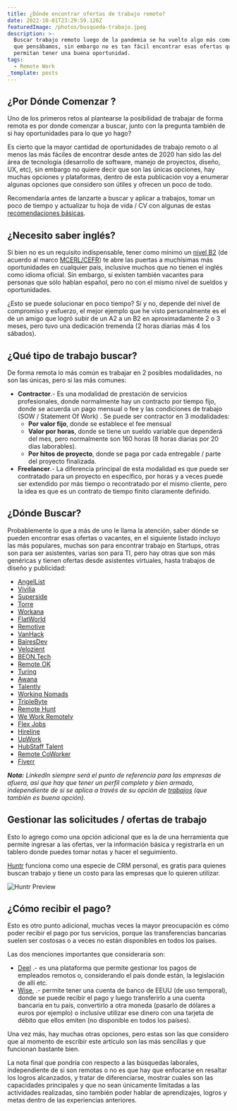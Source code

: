 ```yaml
---
title: ¿Dónde encontrar ofertas de trabajo remoto?
date: 2022-10-01T23:29:59.126Z
featuredImage: /photos/busqueda-trabajo.jpeg
description: >-
  Buscar trabajo remoto luego de la pandemia se ha vuelto algo más común de lo
  que pensábamos, sin embargo no es tan fácil encontrar esas ofertas que nos
  permitan tener una buena oportunidad. 
tags:
  - Remote Work
_template: posts
---
```


## ¿Por Dónde Comenzar ?

Uno de los primeros retos al plantearse la posibilidad de trabajar de forma remota es por don﻿de comenzar a buscar, junto con la pregunta también de si hay oportunidades para lo que yo hago?

Es cierto que la mayor cantidad de oportunidades de trabajo remoto o al menos las más fáciles de encontrar desde antes de 2020 han sido las del área de tecnología (desarrollo de software, manejo de proyectos, diseño, UX, etc), sin embargo no quiere decir que son las únicas opciones, hay muchas opciones y plataformas, dentro de esta publicación voy a enumerar algunas opciones que considero son útiles y ofrecen un poco de todo.

Recomendaría antes de lanzarte a buscar y aplicar a trabajos, tomar un poco de tiempo y actualizar tu hoja de vida / CV con algunas de estas [recomendaciones básicas](/2022-03-24-tips-para-mejorar-tu-cv-y-mostrar-mejor-tus-capacidades/).

## ¿Necesito saber inglés?

Si bien no es un requisito indispensable, tener como mínimo un [nivel B2](https://www.britishcouncil.es/ingles/niveles/b2) (de acuerdo al marco [MCERL/CEFR](https://es.wikipedia.org/wiki/Marco_Com%C3%BAn_Europeo_de_Referencia_para_las_lenguas)) te abre las puertas a muchísimas más oportunidades en cualquier país, inclusive muchos que no tienen el inglés como idioma oficial.  Sin embargo, sí existen también vacantes para personas que sólo hablan español, pero no con el mismo nivel de sueldos y oportunidades.

¿Esto se puede solucionar en poco tiempo? Sí y no, depende del nivel de compromiso y esfuerzo, el mejor ejemplo que he visto personalmente es el de un amigo que logró subir de un A2 a un B2 en aproximadamente 2 o 3 meses, pero tuvo una dedicación tremenda (2 horas diarias más 4 los sábados).

## ¿Qué tipo de trabajo buscar?

De forma remota lo más común es trabajar en 2 posibles modalidades, no son las únicas, pero sí las más comunes:

* **Contractor**.- Es una modalidad de prestación de servicios profesionales, donde normalmente hay un contracto por tiempo fijo, donde se acuerda un pago mensual o fee y las condiciones de trabajo (SOW / Statement Of Work) .  Se puede ser contractor en 3 modalidades:
  * **Por valor fijo**, donde se establece el fee mensual
  * **Valor por horas**, donde se tiene un sueldo variable que dependerá del mes, pero normalmente son 160 horas (8 horas diarias por 20 días laborables).
  * **Por hitos de proyecto**, donde se paga por cada entregable / parte del proyecto finalizada.
* **Freelancer**.- La diferencia principal de esta modalidad es que puede ser contratado para un proyecto en específico, por horas y a veces puede ser extendido por más tiempo o recontratado por el mismo cliente, pero la idea es que es un contrato de tiempo finito claramente definido.

## ¿Dónde Buscar?

Probablemente lo que a más de uno le llama la atención, saber dónde se pueden encontrar esas ofertas o vacantes, en el siguiente listado incluyo las más populares, muchas son para encontrar trabajo en Startups, otras son para ser asistentes, varias son para TI, pero hay otras que son más genéricas y tienen ofertas desde asistentes virtuales, hasta trabajos de diseño y publicidad:

* [AngelList](https://angel.co)
* [Vivilia](https://vivilia.com/)
* [Superside](https://superside.pinpointhq.com/jobs "Superside Jobs list")
* [Torre](https://torre.co/)
* [Workana](https://www.workana.com/es/)
* [FlatWorld](https://flatworld.co/)
* [Remotive](https://remotive.com/)
* [VanHack](https://vanhack.com/)
* [BairesDev](https://jobs.bairesdev.com/)
* [Velozient](https://velozient.com/careers/)
* [BEON.Tech](https://beon.tech/remote-jobs "BeOn Tech")
* [Remote OK](https://remoteok.io/)
* [Turing](https://www.turing.com/)
* [Awana](https://www.awana.io/job-openings)
* [Talently](https://talently.tech/)
* [Working Nomads](https://workingnomads.co/)
* [TripleByte](https://triplebyte.com)
* [Remote Hunt](https://remotehunt.com)
* [We Work Remotely](https://weworkremotely.com)
* [Flex Jobs](https://flexjobs.com)
* [Hireline](https://hireline.io/)
* [UpWork](https://www.upwork.com/)
* [HubStaff Talent](https://talent.hubstaff.com/)
* [Remote CoWorker](https://remotecoworker.com/)
* [Fiverr](https://www.fiverr.com/)

**_Nota:_** _LinkedIn siempre será el punto de referencia para las empresas de afuera, así que hay que tener un perfil completo y bien armado, independiente de si se aplica a través de su opción de_ [_trabajos_](https://www.linkedin.com/jobs/) _(que también es buena opción)._

## Gestionar las solicitudes / ofertas de trabajo

Esto lo agrego como una opción adicional que es la de una herramienta que permite ingresar a las ofertas, ver la información básica y registrarla en un tablero donde puedes tomar notas y hacer el seguimiento.

[Huntr](https://huntr.co/) funciona como una especie de CRM personal, es gratis para quienes buscan trabajo y tiene un costo para las empresas que lo quieren utilizar.

![Huntr Preview](https://huntr.co/images/discovery-hero-new.png)

## ¿Cómo recibir el pago?

Esto es otro punto adicional, muchas veces la mayor preocupación es cómo poder recibir el pago por tus servicios, porque las transferencias bancarias suelen ser costosas o a veces no están disponibles en todos los países.

Las dos menciones importantes que consideraría son:

* [Deel](https://deel.com/referrals/Ivan-v5m9Bzw5) .- es una plataforma que permite gestionar los pagos de empleados remotos o, considerando el país donde están, la legislación de allí etc.
* [Wise](https://wise.com/invite/u/ivanc1094), .- permite tener una cuenta de banco de EEUU (de uso temporal), donde se puede recibir el pago y luego transferirlo a una cuenta bancaria en tu país, convertirlo a otra moneda (pasarlo de dólares a euros por ejemplo) o inclusive utilizar ese dinero con una tarjeta de débito que ellos emiten (no disponible en todos los países).

Una vez más, hay muchas otras opciones, pero estas son las que considero que al momento de escribir este artículo son las más sencillas y que funcionan bastante bien.

La nota final que pondría con respecto a las búsquedas laborales, independiente de si son remotas o no es que hay que enfocarse en resaltar los logros alcanzados, y tratar de diferenciarse, mostrar cuales son las capacidades principales y que no sean únicamente limitadas a las actividades realizadas, sino también poder hablar de aprendizajes, logros y metas dentro de las experiencias anteriores.
